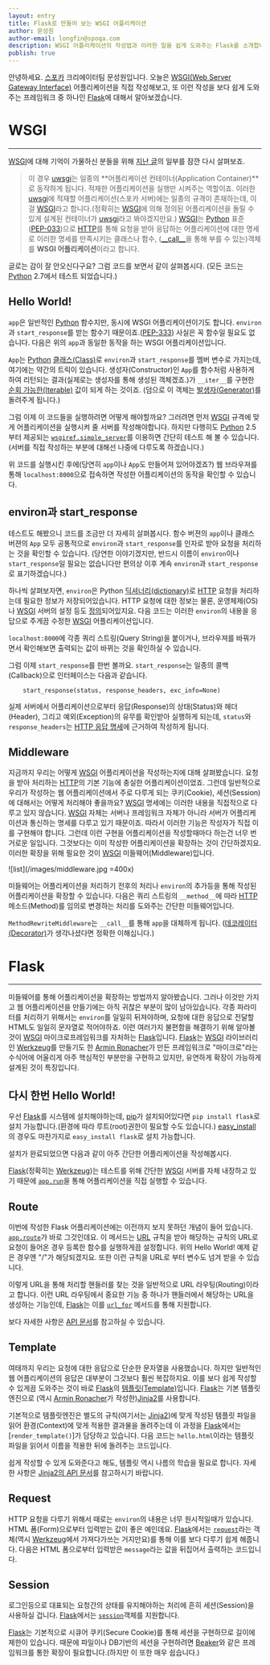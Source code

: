 ```yaml
---
layout: entry
title: Flask로 만들어 보는 WSGI 어플리케이션
author: 문성원
author-email: longfin@spoqa.com
description: WSGI 어플리케이션의 작성법과 이러한 일을 쉽게 도와주는 Flask를 소개합니다.
publish: true
---
```


안녕하세요. [스포카] 크리에이터팀 문성원입니다. 오늘은 [WSGI(Web Server Gateway Interface)][WSGI] 어플리케이션을 직접 작성해보고, 또 이런 작성을 보다 쉽게 도와주는 프레임워크 중 하나인 [Flask]에 대해서 알아보겠습니다.

# WSGI
---

[WSGI]에 대해 기억이 가물하신 분들을 위해 [지난 글](http://spoqa.github.com/2011/12/24/about-spoqa-server-stack.html)의 일부를 잠깐 다시 살펴보죠.

>이 경우 [uwsgi]는 일종의 **어플리케이션 컨테이너(Application Container)**로 동작하게 됩니다. 적재한 어플리케이션을 실행만 시켜주는 역할이죠. 이러한 [uwsgi]에 적재할 어플리케이션(스포카 서버)에는 일종의 규격이 존재하는데, 이걸 [WSGI]라고 합니다.(정확히는 [WSGI]에 의해 정의된 어플리케이션을 돌릴 수 있게 설계된 컨테이너가 [uwsgi]라고 봐야겠지만요.) [WSGI]는 [Python] 표준([PEP-033](http://www.python.org/dev/peps/pep-0333/))으로 [HTTP]를 통해 요청을 받아 응답하는 어플리케이션에 대한 명세로 이러한 명세를 만족시키는 클래스나 함수, ([\_\_call\_\_](http://docs.python.org/reference/datamodel.html#object.__call__)을 통해 부를 수 있는)객체를 **WSGI 어플리케이션**이라고 합니다.

글로는 감이 잘 안오신다구요? 그럼 코드를 보면서 같이 살펴봅시다. (모든 코드는 [Python] 2.7에서 테스트 되었습니다.)

## Hello World!

<script src="https://gist.github.com/1606034.js"> </script>

<code>app</code>은 일반적인 [Python] 함수지만, 동시에 WSGI 어플리케이션이기도 합니다. <code>environ</code>과 <code>start_response</code>를 받는 함수기 때문이죠.([PEP-333](http://www.python.org/dev/peps/pep-0333/#the-application-framework-side)) 사실은 꼭 함수일 필요도 없습니다. 다음은 위의 <code>app</code>과 동일한 동작을 하는 WSGI 어플리케이션입니다.

<script src="https://gist.github.com/1606137.js"> </script>

<code>App</code>는 [Python] [클래스(Class)][Class]로 <code>environ</code>과 <code>start_response</code>를 멤버 변수로 가지는데, 여기에는 약간의 트릭이 있습니다. 생성자(Constructor)인 <code>App</code>를 함수처럼 사용하게 하여 리턴되는 결과(실제로는 생성자를 통해 생성된 객체겠죠.)가 <code>\_\_iter\_\_</code>를 구현한 [순회 가능한(Iterable)][Iterable] 값이 되게 하는 것이죠. (덤으로 이 객체는 [발생자(Generator)][Generator]를 돌려주게 됩니다.)

그럼 이제 이 코드들을 실행하려면 어떻게 해야할까요? 그러려면 먼저 [WSGI] 규격에 맞게 어플리케이션을 실행시켜 줄 서버를 작성해야합니다. 하지만 다행히도 [Python] 2.5부터 제공되는 [<code>wsgiref.simple_server</code>][wsgiref.simple_server]를 이용하면 간단히 테스트 해 볼 수 있습니다.(서버를 직접 작성하는 부분에 대해선 나중에 다루도록 하겠습니다.) 

<script src="https://gist.github.com/1606870.js"> </script>

위 코드를 실행시킨 후에(당연히 <code>app</code>이나 <code>App</code>도 만들어져 있어야겠죠?) 웹 브라우져를 통해 <code>localhost:8000</code>으로 접속하면 작성한 어플리케이션의 동작을 확인할 수 있습니다.

## environ과 start_response

테스트도 해봤으니 코드를 조금만 더 자세히 살펴봅시다. 함수 버젼의 <code>app</code>이나 클래스 버젼의 <code>App</code> 모두 공통적으로 <code>environ</code>과 <code>start\_response</code>를 인자로 받아 요청을 처리하는 것을 확인할 수 있습니다. (당연한 이야기겠지만, 반드시 이름이 <code>environ</code>이나 <code>start\_response</code>일 필요는 없습니다만 편의상 이후 계속 <code>environ</code>과 <code>start_response</code>로 표기하겠습니다.)

 하나씩 살펴보자면, <code>environ</code>은 Python [딕셔너리(dictionary)][Dictionary]로 [HTTP] 요청을 처리하는데 필요한 정보가 저장되어있습니다. HTTP 요청에 대한 정보는 물론, 운영체제(OS)나 [WSGI] 서버의 설정 등도 [정의](http://www.python.org/dev/peps/pep-0333/#environ-variables)되어있지요. 다음 코드는 이러한 <code>environ</code>의 내용을 응답으로 주게끔 수정한 [WSGI] 어플리케이션입니다.

<script src="https://gist.github.com/1615142.js"> </script>

<code>localhost:8000</code>에 각종 쿼리 스트링(Query String)을 붙이거나, 브라우져를 바꿔가면서 확인해보면 출력되는 값이 바뀌는 것을 확인하실 수 있습니다.

그럼 이제 <code>start\_response</code>를 한번 볼까요. <code>start\_response</code>는 일종의 콜백(Callback)으로 인터페이스는 다음과 같습니다.

        start_response(status, response_headers, exc_info=None) 

실제 서버에서 어플리케이션으로부터 응답(Response)의 상태(Status)와 헤더(Header), 그리고 예외(Exception)의 유무를 확인받아 실행하게 되는데, <code>status</code>와 <code>response_headers</code>는 [HTTP 응답 명세][RFC2616]에 근거하여 작성하게 됩니다.


## Middleware

지금까지 우리는 어떻게 [WSGI] 어플리케이션을 작성하는지에 대해 살펴봤습니다. 요청을 받아 처리하는 [HTTP]의 기본 기능에 충실한 어플리케이션이었죠. 그런데 일반적으로 우리가 작성하는 웹 어플리케이션에서 주로 다루게 되는 쿠키(Cookie), 세션(Session)에 대해서는 어떻게 처리해야 좋을까요? [WSGI] 명세에는 이러한 내용을 직접적으로 다루고 있지 않습니다. [WSGI] 자체는 서버나 프레임워크 자체가 아니라 서버가 어플리케이션과 통신하는 명세를 다루고 있기 때문이죠. 따라서 이러한 기능은 작성자가 직접 이를 구현해야 합니다. 그런데 이런 구현을 어플리케이션을 작성할때마다 하는건 너무 번거로운 일입니다. 그것보다는 이미 작성한 어플리케이션을 확장하는 것이 간단하겠지요. 이러한 확장을 위해 필요한 것이 [WSGI] 미들웨어(Middleware)입니다. 

![list](/images/middleware.jpg =400x)

미들웨어는 어플리케이션을 처리하기 전후의 처리나 <code>environ</code>의 추가등을 통해 작성된 어플리케이션을 확장할 수 있습니다. 다음은 쿼리 스트링의 <code>\_\_method\_\_</code>에 따라 [HTTP] 메소드(Method)를 임의로 변경하는 처리를 도와주는 간단한 미들웨어입니다.

<script src="https://gist.github.com/1616103.js"> </script>

<code>MethodRewriteMiddleware</code>는 <code>\_\_call\_\_</code>를 통해 <code>app</code>을 대체하게 됩니다. ([데코레이터(Decorator)][Decorator]가 생각나셨다면 정확한 이해십니다.)

# Flask
---

미들웨어를 통해 어플리케이션을 확장하는 방법까지 알아봤습니다. 그러나 이것만 가지고 웹 어플리케이션을 만들기에는 아직 귀찮은 부분이 많이 남아있습니다. 각종 파라미터를 처리하기 위해서는 <code>environ</code>를 일일히 뒤져야하며, 요청에 대한 응답으로 전달할 HTML도 일일히 문자열로 적어야하죠. 이런 여러가지 불편함을 해결하기 위해 알아볼 것이 [WSGI] 마이크로프레임워크를 자처하는 [Flask]입니다. [Flask]는 [WSGI] 라이브러리인 [Werkzeug]를 만들기도 한 [Armin Ronacher]가 만든 프레임워크로 "마이크로"라는 수식어에 어울리게 아주 핵심적인 부분만을 구현하고 있지만, 유연하게 확장이 가능하게 설계된 것이 특징입니다.

## 다시 한번 Hello World!

우선 [Flask]를 시스템에 설치해야하는데, [pip]가 설치되어있다면 <code>pip install flask</code>로 설치 가능합니다.(환경에 따라 루트(root)권한이 필요할 수도 있습니다.) [easy_install]의 경우도 마찬가지로 <code>easy\_install flask</code>로 설치 가능합니다.

설치가 완료되었으면 다음과 같이 아주 간단한 어플리케이션을 작성해봅시다.

<script src="https://gist.github.com/1616212.js"> </script>

[Flask]\(정확히는 [Werkzeug]\)는 테스트를 위해 간단한 [WSGI] 서버를 자체 내장하고 있기 때문에 [<code>app.run</code>](http://flask.pocoo.org/docs/api/#flask.Flask.run)을 통해 어플리케이션을 직접 실행할 수 있습니다.

## Route

이번에 작성한 Flask 어플리케이션에는 이전까지 보지 못하던 개념이 들어 있습니다. [<code>app.route</code>](http://flask.pocoo.org/docs/api/#flask.Flask.route)가 바로 그것인데요. 이 메서드는 [URL] 규칙을 받아 해당하는 규칙의 URL로 요청이 들어온 경우 등록한 함수를 실행하게끔 설정합니다. 위의 Hello World! 예제 같은 경우엔 "/"가 해당되겠지요. 또한 이런 규칙을 URL로 부터 변수도 넘겨 받을 수 있습니다.

<script src="https://gist.github.com/1616249.js"> </script>

이렇게 URL을 통해 처리할 핸들러를 찾는 것을 일반적으로 URL 라우팅(Routing)이라고 합니다. 이런 URL 라우팅에서 중요한 기능 중 하나가 핸들러에서 해당하는 URL을 생성하는 기능인데, [Flask]는 이를 [<code>url_for</code>](http://flask.pocoo.org/docs/api/#flask.url_for) 메서드를 통해 지원합니다.

<script src="https://gist.github.com/1616290.js"> </script>

보다 자세한 사항은 [API 문서](http://flask.pocoo.org/docs/api/#url-route-registrations)를 참고하실 수 있습니다.

## Template

여태까지 우리는 요청에 대한 응답으로 단순한 문자열을 사용했습니다. 하지만 일반적인 웹 어플리케이션의 응답은 대부분이 그것보다 훨씬 복잡하지요. 이를 보다 쉽게 작성할 수 있게끔 도와주는 것이 바로 [Flask]의 [템플릿(Template)](http://flask.pocoo.org/docs/templating/)입니다. [Flask]는 기본 템플릿 엔진으로 (역시 [Armin Ronacher]가 작성한)[Jinja2]를 사용합니다.

기본적으로 템플릿엔진은 별도의 규칙(여기서는 [Jinja2])에 맞게 작성된 템플릿 파일을 읽어 환경(Context)에 맞게 적용한 결과물을 돌려주는데 이 과정을 [Flask]에서는 [<code>render_template()</code>]가 담당하고 있습니다. 다음 코드는 <code>hello.html</code>이라는 템플릿 파일을 읽어서 이름을 적용한 뒤에 돌려주는 코드입니다.

<script src="https://gist.github.com/1616379.js"> </script>

쉽게 작성할 수 있게 도와준다고 해도, 템플릿 역시 나름의 학습을 필요로 합니다. 자세한 사항은 [Jinja2의 API 문서](http://jinja.pocoo.org/docs/api/)를 참고하시기 바랍니다.

## Request

HTTP 요청을 다루기 위해서 때로는 <code>environ</code>의 내용은 너무 원시적일때가 있습니다. HTML 폼(Form)으로부터 입력받는 값이 좋은 예인데요. [Flask]에서는 [<code>request</code>](http://flask.pocoo.org/docs/api/#flask.request)라는 객체\(역시 [Werkzeug]에서 가져다가쓰는 거지만요\)를 통해 이를 보다 다루기 쉽게 해줍니다. 다음은 HTML 폼으로부터 입력받은 <code>message</code>라는 값을 뒤집어서 출력하는 코드입니다.

<script src="https://gist.github.com/1616333.js"> </script>


## Session

로그인등으로 대표되는 요청간의 상태를 유지해야하는 처리에 흔히 세션(Session)을 사용하실 겁니다. [Flask]에서는 [<code>session</code>](http://flask.pocoo.org/docs/api/#flask.session)객체를 지원합니다. 

<script src="https://gist.github.com/1616353.js"> </script>

[Flask]는 기본적으로 시큐어 쿠키(Secure Cookie)를 통해 세션을 구현하므로 길이에 제한이 있습니다. 때문에 파일이나 DB기반의 세션을 구현하려면 [Beaker]와 같은 프레임워크를 통한 확장이 필요합니다.(하지만 이 또한 매우 쉽습니다.)


[스포카]: http://spoqa.com
[WSGI]: http://www.wsgi.org/en/latest/index.html
[Flask]: http://flask.pocoo.org
[uwsgi]: http://projects.unbit.it/uwsgi
[Python]: http://python.org/
[Iterable]: http://docs.python.org/glossary.html#term-iterable
[Generator]: http://docs.python.org/glossary.html#term-generator
[wsgiref.simple_server]: http://docs.python.org/library/wsgiref.html#module-wsgiref.simple_server
[Dictionary]: http://docs.python.org/library/stdtypes.html#typesmapping
[RFC2616]: http://tools.ietf.org/html/rfc2616
[Decorator]: http://www.python.org/dev/peps/pep-0318/
[Werkzeug]: http://werkzeug.pocoo.org/
[Armin Ronacher]: http://lucumr.pocoo.org/about/
[pip]: http://pypi.python.org/pypi/pip
[URL]: http://ko.wikipedia.org/wiki/URL
[Beaker]: http://beaker.readthedocs.org/en/latest/index.html
[easy_install]: http://packages.python.org/distribute/easy_install.html
[Jinja2]: http://jinja.pocoo.org/docs/
[HTTP]: http://ko.wikipedia.org/wiki/HTTP
[Class]: http://docs.python.org/tutorial/classes.html

